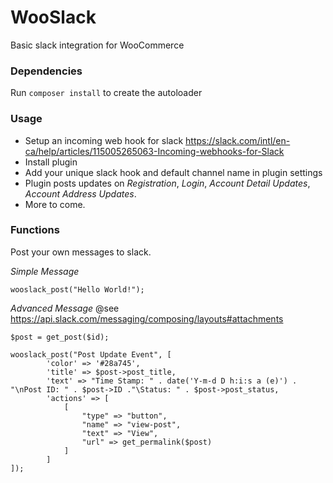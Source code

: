 # WooSlack

Basic slack integration for WooCommerce

### Dependencies

Run `composer install`  to create the autoloader

### Usage

- Setup an incoming web hook for slack https://slack.com/intl/en-ca/help/articles/115005265063-Incoming-webhooks-for-Slack
- Install plugin
- Add your unique slack hook and default channel name in plugin settings
- Plugin posts updates on *Registration*, *Login*, *Account Detail Updates*, *Account Address Updates*.
- More to come.

### Functions

Post your own messages to slack.

*Simple Message*
```
wooslack_post("Hello World!");
```

*Advanced Message*
@see https://api.slack.com/messaging/composing/layouts#attachments
```
$post = get_post($id);

wooslack_post("Post Update Event", [
        'color' => '#28a745',
        'title' => $post->post_title,
        'text' => "Time Stamp: " . date('Y-m-d D h:i:s a (e)') . "\nPost ID: " . $post->ID ."\Status: " . $post->post_status,
        'actions' => [
            [
                "type" => "button", 
                "name" => "view-post", 
                "text" => "View", 
                "url" => get_permalink($post)
            ]
        ]
]);    
```
